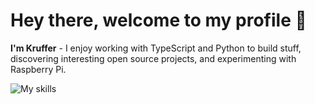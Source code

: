 # Hey there, welcome to my profile 👋

**I'm Kruffer** - I enjoy working with TypeScript and Python to build stuff, discovering interesting open source projects, and experimenting with Raspberry Pi.

![My skills](https://skillicons.dev/icons?i=svelte,js,html,css,py,raspberrypi,react,tailwind,rust,c,ts)
